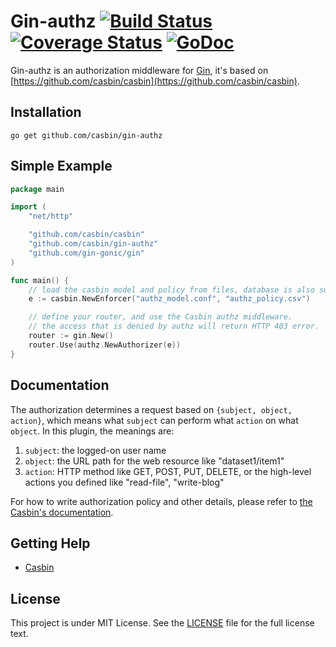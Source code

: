 Gin-authz [![Build Status](https://travis-ci.org/casbin/gin-authz.svg?branch=master)](https://travis-ci.org/casbin/gin-authz) [![Coverage Status](https://coveralls.io/repos/github/casbin/gin-authz/badge.svg?branch=master)](https://coveralls.io/github/casbin/gin-authz?branch=master) [![GoDoc](https://godoc.org/github.com/casbin/gin-authz?status.svg)](https://godoc.org/github.com/casbin/gin-authz)
======

Gin-authz is an authorization middleware for [Gin](https://github.com/gin-gonic/gin), it's based on [https://github.com/casbin/casbin](https://github.com/casbin/casbin).

## Installation

    go get github.com/casbin/gin-authz

## Simple Example

```Go
package main

import (
	"net/http"

	"github.com/casbin/casbin"
	"github.com/casbin/gin-authz"
	"github.com/gin-gonic/gin"
)

func main() {
	// load the casbin model and policy from files, database is also supported.
	e := casbin.NewEnforcer("authz_model.conf", "authz_policy.csv")

	// define your router, and use the Casbin authz middleware.
	// the access that is denied by authz will return HTTP 403 error.
    router := gin.New()
    router.Use(authz.NewAuthorizer(e))
}
```

## Documentation

The authorization determines a request based on ``{subject, object, action}``, which means what ``subject`` can perform what ``action`` on what ``object``. In this plugin, the meanings are:

1. ``subject``: the logged-on user name
2. ``object``: the URL path for the web resource like "dataset1/item1"
3. ``action``: HTTP method like GET, POST, PUT, DELETE, or the high-level actions you defined like "read-file", "write-blog"


For how to write authorization policy and other details, please refer to [the Casbin's documentation](https://github.com/casbin/casbin).

## Getting Help

- [Casbin](https://github.com/casbin/casbin)

## License

This project is under MIT License. See the [LICENSE](LICENSE) file for the full license text.
